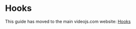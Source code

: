 # Hooks

This guide has moved to the main videojs.com website: [Hooks](https://videojs.com/guides/hooks/)

